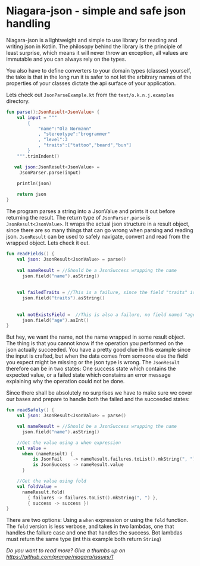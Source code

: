 # Niagara-json - simple and safe json handling


Niagara-json is a lightweight and simple to use library for reading and writing json in Kotlin.
The philosopy behind the library is the principle of least surprise, which means it will
never throw an exception, all values are immutable and you can always rely on the types.

You also have to define converters to your domain types (classes) yourself, the take is that in the
long run it is safer to not let the arbitrary names of the properties of your classes
dictate the api surface of your application.

Lets check out `JsonParseExample.kt` from the `test/o.k.n.j.examples` directory.

```kotlin 
fun parse():JsonResult<JsonValue> {
    val input = """
        { 
            "name":"Ola Normann"
            , "stereotype":"brogrammer"
            , "level":3
            , "traits":["tattoo","beard","bun"]
        }
    """.trimIndent()

   val json:JsonResult<JsonValue> =
     JsonParser.parse(input)

    println(json)
    
    return json
}
```

The program parses a string into a JsonValue and prints it out before returning the result.
The return type of `JsonParser.parse` is `JsonResult<JsonValue>`. It wraps the 
actual json structure in a result object, since there are so many things that can go wrong
when parsing and reading json. `JsonResult` can be used to safely navigate, convert and read
from the wrapped object. Lets check it out.

```kotlin
fun readFields() {
    val json: JsonResult<JsonValue> = parse()
    
    val nameResult = //Should be a JsonSuccess wrapping the name
      json.field("name").asString()
    
    
    val failedTraits = //This is a failure, since the field "traits" is not a string but an array
      json.field("traits").asString()
    
    
    val notExistsField =  //This is also a failure, no field named "age" is present
      json.field("age").asInt()
}
```
But hey, we want the name, not the name wrapped in some result object. The thing is that
you cannot know if the operation you performed on the json actually succeeded. You have a pretty
good clue in this example since the input is crafted, but when the data comes from someone else
the field you expect might be missing or the json type is wrong. The `JsonResult` therefore
can be in two states: One success state which contains the expected value, or a failed state which
constains an error message explaining why the operation could not be done.


Since there shall be absolutely no surprises we have to make sure we cover our bases and prepare to
handle both the failed and the succeeded states:


```kotlin
fun readSafely() {
    val json: JsonResult<JsonValue> = parse()

    val nameResult = //Should be a JsonSuccess wrapping the name
      json.field("name").asString()

    //Get the value using a when expression
    val value =
      when (nameResult) {
          is JsonFail    -> nameResult.failures.toList().mkString(", ")
          is JsonSuccess -> nameResult.value
      }

    //Get the value using fold
    val foldValue =
      nameResult.fold(
        { failures -> failures.toList().mkString(", ") },
        { success -> success })
}
```
There are two options: Using a `when` expression or using the `fold` function. The `fold`
version is less verbose, and takes in two lambdas, one that handles the failure case and one
that handles the success. Bot lambdas must return the same type (int this example both return  `String`)


_Do you want to read more? Give a thumbs up on https://github.com/prange/niagara/issues/1_
